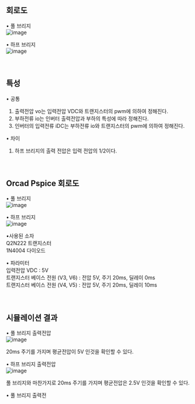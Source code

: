 <h2>회로도</h2>

• 풀 브리지</br>
![image](https://github.com/PARKJUNHO7265/Study_of_SMPS/assets/87568714/ff7d07d6-1f54-475c-b97f-50dc8f22050e)

• 하프 브리지</br>
![image](https://github.com/PARKJUNHO7265/Study_of_SMPS/assets/87568714/041bb46c-5304-460c-8da5-370e0e2f957b)
</br></br></br>

<h2>특성</h2>

• 공통</br>
1. 출력전압 vo는 입력전압 VDC와 트랜지스터의 pwm에 의하여 정해진다. </br>
2. 부하전류 io는 인버터 출력전압과 부하의 특성에 따라 정해진다. </br>
3. 인버터의 입력전류 iDC는 부하전류 io와 트랜지스터의 pwm에 의하여 정해진다.</br>

• 차이</br>
1. 하프 브리지의 출력 전압은 입력 전압의 1/2이다.
</br></br></br>

<h2>Orcad Pspice 회로도</h2>

• 풀 브리지</br>
![image](https://github.com/PARKJUNHO7265/Study_for_PowerCircuit/assets/87568714/4f36d45b-9687-4bb5-8d81-fe1be54db855)

• 하프 브리지</br>
![image](https://github.com/PARKJUNHO7265/Study_of_SMPS/assets/87568714/a96c6be4-f56c-4429-97a1-a0e02fefb094)


•사용된 소자</br>
Q2N222 트랜지스터</br>
1N4004 다이오드</br>

• 파라미터</br>
입력전압 VDC : 5V</br>
트랜지스터 베이스 전원 (V3, V6) : 전압 5V, 주기 20ms, 딜레이 0ms</br>
트랜지스터 베이스 전원 (V4, V5) : 전압 5V, 주기 20ms, 딜레이 10ms</br>
</br></br>

<h2>시뮬레이션 결과</h2>

• 풀 브리지 출력전압</br>
![image](https://github.com/PARKJUNHO7265/Study_for_PowerCircuit/assets/87568714/273abaab-d486-423b-ade0-929ab345f73e)

20ms 주기를 가지며 평균전압이 5V 인것을 확인할 수 있다. 

• 하프 브리지 출력전압</br>
![image](https://github.com/PARKJUNHO7265/Study_of_SMPS/assets/87568714/349a9bec-005f-46a5-93ea-ad142b91ccbc)

풀 브리지와 마찬가지로 20ms 주기를 가지며 평균전압은 2.5V 인것을 확인할 수 있다.

• 풀 브리지 출력전</br>


